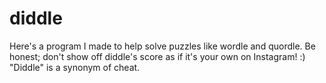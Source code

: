 # diddle
Here's a program I made to help solve puzzles like wordle and quordle.
Be honest; don't show off diddle's score as if it's your own on Instagram! :)
"Diddle" is a synonym of cheat.
